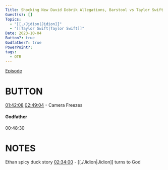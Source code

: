 ```yaml
---
Title: Shocking New David Dobrik Allegations, Barstool vs Taylor Swift - Off The Rails
Guest(s): []
Topics:
  - "[[./Jidion|Jidion]]"
  - "[[Taylor Swift|Taylor Swift]]"
Date: 2023-10-04
Button?: true
Godfather?: true
PowerPoint?: 
tags:
  - OTR
---
```

[Episode](https://www.youtube.com/watch?v=2bgjMRQJ6wI)
# BUTTON
[01:42:08](https://youtu.be/2bgjMRQJ6wI?t=6128)
[02:49:04](https://youtu.be/2bgjMRQJ6wI?t=10144) - Camera Freezes
#### Godfather
00:48:30

# NOTES
Ethan spicy duck story
[02:34:00](https://youtu.be/2bgjMRQJ6wI?t=9240) - [[./Jidion|Jidion]] turns to God